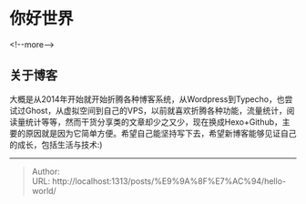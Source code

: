# 你好世界


&lt;!--more--&gt;

## 关于博客

大概是从2014年开始就开始折腾各种博客系统，从Wordpress到Typecho，也尝试过Ghost，从虚拟空间到自己的VPS，以前就喜欢折腾各种功能，流量统计，阅读量统计等等，然而干货分享类的文章却少之又少，现在换成Hexo&#43;Github，主要的原因就是因为它简单方便。希望自己能坚持写下去，希望新博客能够见证自己的成长，包括生活与技术:)

---

> Author:   
> URL: http://localhost:1313/posts/%E9%9A%8F%E7%AC%94/hello-world/  

